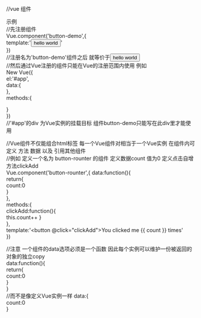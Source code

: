 //vue 组件  

示例  
//先注册组件  
Vue.component('button-demo',{  
  template:'<button>hello world</button>'  
})  
//注册名为'button-demo'组件之后 <button-demo></button-demo>就等价于<button>hello world</button>  
//然后通过Vue注册的组件只能在Vue的注册范围内使用 例如  
New Vue({  
  el:'#app',  
  data:{  
  },  
  methods:{  
  
  }  
})  
//'#app'的div 为Vue实例的挂载目标 组件button-demo只能写在此div里才能使用  
<div id='app'>  
  <button-demo></button-demo>  
</div>  
  
//Vue组件不仅能组合html标签 每一个Vue组件对相当于一个Vue实例 在组件内可定义 方法 数据 以及 引用其他组件  
//例如 定义一个名为 button-rounter 的组件 定义数据count 值为0 定义点击自增方法clickAdd  
Vue.component('button-rounter',{
  data:function(){  
    return{  
      count:0  
    }  
   },  
  methods:{  
     clickAdd:function(){  
      this.count++
     }  
    },  
  template:'<button @click="clickAdd">You clicked me {{ count }} times</button>'  
})  

//注意 一个组件的data选项必须是一个函数 因此每个实例可以维护一份被返回的对象的独立copy  
data:function(){  
  return{  
    count:0  
  }  
  }  
 //而不是像定义Vue实例一样
 data:{  
  count:0  
  }  
  
